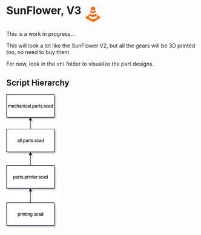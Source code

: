 # SunFlower, V3 <img src="../../cone.png" alt="WIP" width="48" height="48" align="middle">
This is a work in progress...

This will look a lot like the SunFlower V2, but all the gears will be 3D printed too, no need to buy them.

For now, look in the `stl` folder to visualize the part designs.

## Script Hierarchy

![Hierarchy](./scad.relationship.01.png)

